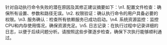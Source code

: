 针对自动执行命令失败的潜在原因及其修正建议摘要如下：\n1. 配置文件检查：确保所有设置、参数和路径无误。\n2. 权限验证：确认执行命令的用户具备必要的权限。\n3. 服务确认：检查所有依赖服务已成功启动。\n4. 系统资源监控：监控CPU和内存使用情况，确保资源充足。\n5. 日志记录：在执行过程中记录详细的日志，以便于后续问题分析。请按照这些步骤逐步检查，确保下次执行能够顺利通过。

